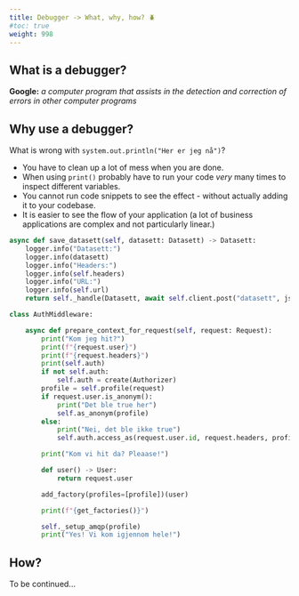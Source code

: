 ```yaml
---
title: Debugger -> What, why, how? 🪲
#toc: true
weight: 998
---
```


## What is a debugger?

**Google:** *a computer program that assists in the detection and correction of errors in other computer programs*


## Why use a debugger? 

What is wrong with `system.out.println("Her er jeg nå")`?

- You have to clean up a lot of mess when you are done.
- When using `print()` probably have to run your code *very* many times to inspect different variables.
- You cannot run code snippets to see the effect - without actually adding it to your codebase. 
- It is easier to see the flow of your application (a lot of business applications are complex and not particularly linear.)

```python
async def save_datasett(self, datasett: Datasett) -> Datasett:
    logger.info("Datasett:")
    logger.info(datasett)
    logger.info("Headers:")
    logger.info(self.headers)
    logger.info("URL:")
    logger.info(self.url)
    return self._handle(Datasett, await self.client.post("datasett", json=marshall(datasett)))
```

```python
class AuthMiddleware:

    async def prepare_context_for_request(self, request: Request):
        print("Kom jeg hit?")
        print(f"{request.user}")
        print(f"{request.headers}")
        print(self.auth)
        if not self.auth:
            self.auth = create(Authorizer)
        profile = self.profile(request)
        if request.user.is_anonym():
            print("Det ble true her")
            self.as_anonym(profile)
        else:
            print("Nei, det ble ikke true")
            self.auth.access_as(request.user.id, request.headers, profile)

        print("Kom vi hit da? Pleaase!")

        def user() -> User:
            return request.user

        add_factory(profiles=[profile])(user)

        print(f"{get_factories()}")

        self._setup_amqp(profile)
        print("Yes! Vi kom igjennom hele!")
```

## How?

To be continued...


